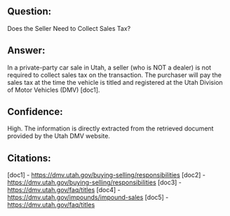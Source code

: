## Question: 
Does the Seller Need to Collect Sales Tax?
## Answer: 
In a private-party car sale in Utah, a seller (who is NOT a dealer) is not required to collect sales tax on the transaction. The purchaser will pay the sales tax at the time the vehicle is titled and registered at the Utah Division of Motor Vehicles (DMV) [doc1].
## Confidence: 
High. The information is directly extracted from the retrieved document provided by the Utah DMV website.

## Citations:
[doc1] - https://dmv.utah.gov/buying-selling/responsibilities
[doc2] - https://dmv.utah.gov/buying-selling/responsibilities
[doc3] - https://dmv.utah.gov/faq/titles
[doc4] - https://dmv.utah.gov/impounds/impound-sales
[doc5] - https://dmv.utah.gov/faq/titles
